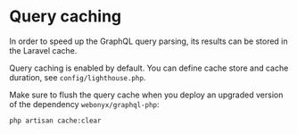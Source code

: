 # Query caching

In order to speed up the GraphQL query parsing, its results can be stored in the Laravel cache.

Query caching is enabled by default. You can define cache store and cache duration, see `config/lighthouse.php`.

Make sure to flush the query cache when you deploy an upgraded version of the dependency `webonyx/graphql-php`:

    php artisan cache:clear
